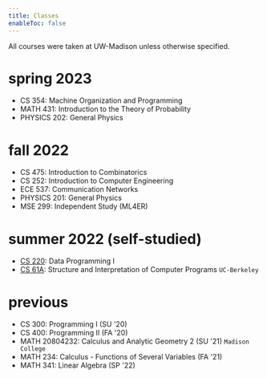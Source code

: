 ```yaml
---
title: Classes
enableToc: false
---
```

<!-- List of all the courses I've taken along with my thoughts on them. At a quick glance, starred classes are ones I enjoyed and would recommend.  -->

All courses were taken at UW-Madison unless otherwise specified.

# spring 2023
- CS 354: Machine Organization and Programming
- MATH 431: Introduction to the Theory of Probability
- PHYSICS 202: General Physics

# fall 2022
- CS 475: Introduction to Combinatorics
- CS 252: Introduction to Computer Engineering
- ECE 537: Communication Networks
- PHYSICS 201: General Physics
- MSE 299: Independent Study (ML4ER)

# summer 2022 (self-studied)
- [CS 220](/notes/cs220): Data Programming I
- [CS 61A](/notes/cs61a): Structure and Interpretation of Computer Programs `UC-Berkeley`

# previous
- CS 300: Programming I (SU '20)
- CS 400: Programming II (FA '20)
- MATH 20804232: Calculus and Analytic Geometry 2 (SU '21) `Madison College`
- MATH 234: Calculus - Functions of Several Variables (FA '21)
- MATH 341: Linear Algebra (SP '22)

<!-- ## CS 475: Introduction to Combinatorics*
**Professor:** Aleksandra Sobieska, Fall '22

Taught me about all of those vague competitive-coding/math problems I never knew how to solve. How many ways can you traverse an $n$ by $n$ grid without crossing the diagonal? How many unique necklaces can I make with 4 different colored beads? What's $5\choose 2$? This class will teach you. Incredibly biased personal take, but I loved this class and the professor was amazing; if you get a chance to take any of her classes, take it. Computational math, not a lot of emphasis on proofs; ten homeworks and three exams total.

$\phantom{-}$

## CS 252: Introduction to Computer Engineering
**Professor:** Jim Skrentny, Fall '22

$\phantom{-}$

## ECE 537: Communication Networks*
**Professor:** Bhuvana Krishnaswamy, Fall '22

Goes through each layer of the TCP/IP protocol stack. If you zone out for a second, you'll wake up 10 lectures behind. Super interesting but very fast paced. I really enjoyed the content and the professor was extremely knowledgeble about the topics. 

$\phantom{-}$


## PHYSICS 202: General Physics
**Professor:** Yibin Pan, Fall '22

$\phantom{-}$


## MSE 299: Independent Study
**Notes:** Machine Learning For Engineering Research with a post-doc

$\phantom{-}$


## CS 61A: Structure and Interpretation of Computer Programs (UC-Berkeley)
**Notes:** Self studied summer '22

$\phantom{-}$


## CS 220: Data Programming I
**Notes:** Self studied summer '22 -->









<!-- #### CS 220: Data Programming I
Basic introduction course to coding in Python. Decent takeaway on the pandas library (Series and DataFrames) and working with Jupyter notebooks. Dry, but it got the point across.

#### CS 61A: Structure and Interpretation of Computer Programs
Also an introductory course in Python (and a bit of Scheme), but with a focus on recursion and creative problem-solving as opposed to pure fundamentals. A step up from CS 220. Assignments were both interesting and challenging. -->

<!--
#### CS 252: Introduction to Computer Engineering
Great for if you want to lose 10% of your exam score on a tiny mistake.

#### ECE 537: Communication Networks
Goes through each layer of the TCP/IP protocol stack in detail. If you zone out for a second, you'll wake up 10 lectures behind. Super interesting but very fast paced. I came out of the class with more questions than I had going in. This class was the definition of "I understand all of those words individually, but not when you put them together".

#### PHYSICS 201: General Physics
Kinematics. Forces. Energy and momentum. Multiple choice tests.

#### MSE 299: Independent Study (ML4ER) -->
